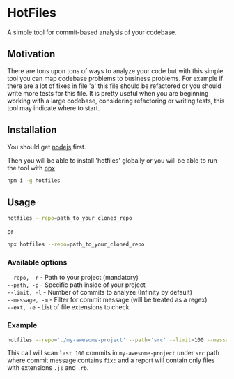 # HotFiles

A simple tool for commit-based analysis of your codebase.

## Motivation

There are tons upon tons of ways to analyze your code but with this simple tool you can map codebase problems to business problems. For example if there are a lot of fixes in file 'a' this file should be refactored or you should write more tests for this file.
It is pretty useful when you are beginning working with a large codebase, considering refactoring or writing tests, this tool may indicate where to start.

## Installation

You should get [nodejs](https://nodejs.org/en/) first.

Then you will be able to install 'hotfiles' globally or you will be able to run the tool with [npx](https://www.npmjs.com/package/npx)
```sh
npm i -g hotfiles
```

## Usage

```sh
hotfiles --repo=path_to_your_cloned_repo
```
or
```sh
npx hotfiles --repo=path_to_your_cloned_repo
```

### Available options
`--repo, -r` - Path to your project (mandatory)  
`--path, -p` - Specific path inside of your project  
`--limit, -l` - Number of commits to analyze (Infinity by default)  
`--message, -m` - Filter for commit message (will be treated as a regex)  
`--ext, -e` - List of file extensions to check


### Example

```sh
hotfiles --repo='./my-awesome-project' --path='src' --limit=100 --message='fix:' --ext=.js --ext=.rb
```
This call will scan `last 100` commits in `my-awesome-project` under `src` path where commit message contains `fix:` and a report will contain only files with extensions `.js` and `.rb`.
